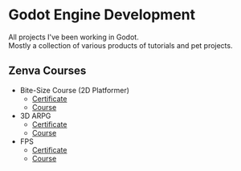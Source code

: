 # Godot Engine Development
All projects I've been working in Godot.  
Mostly a collection of various products of tutorials and pet projects.  

## Zenva Courses
- Bite-Size Course (2D Platformer)
  - [Certificate](https://academy.zenva.com/certificate/10f44728)
  - [Course](https://academy.zenva.com/product/bite-sized-godot-game-development/)
- 3D ARPG
  - [Certificate](https://academy.zenva.com/certificate/34b73d45)
  - [Course](https://academy.zenva.com/product/develop-an-action-rpg-in-godot/)
- FPS
  - [Certificate]()
  - [Course](https://academy.zenva.com/product/build-a-first-person-shooter-with-godot/)